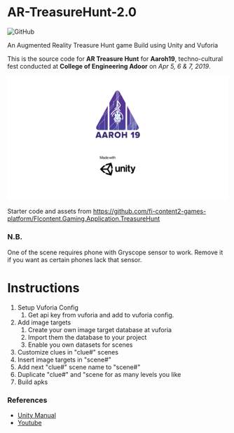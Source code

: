 # AR-TreasureHunt-2.0
![GitHub](https://img.shields.io/github/license/ceadoor/AR-TreasureHunt-2.0.svg)

An Augmented Reality Treasure Hunt game Build using Unity and Vuforia

This is the source code for **AR Treasure Hunt** for **Aaroh19**, techno-cultural fest conducted at **College of Engineering Adoor** on *Apr 5, 6 & 7, 2019*.

![IMAGE](Screenshots/splash.png)

Starter code and assets from https://github.com/fi-content2-games-platform/FIcontent.Gaming.Application.TreasureHunt

### N.B.
One of the scene requires phone with Gryscope sensor to work.
Remove it if you want as certain phones lack that sensor.

# Instructions 

1. Setup Vuforia Config
    1. Get api key from vuforia and add to vuforia config.
1. Add image targets
    1. Create your own image target database at vuforia
    1. Import them the database to your project
    1. Enable you own datasets for scenes
1. Customize clues in "clue#" scenes
1. Insert image targets in "scene#"
1. Add next "clue#" scene name to "scene#"
1. Duplicate "clue#" and "scene for as many levels you like 
1. Build apks


### References

- [Unity Manual](https://docs.unity3d.com/Manual/android-sdksetup.html)
- [Youtube](https://www.youtube.com/watch?v=MtiUx_szKbI)